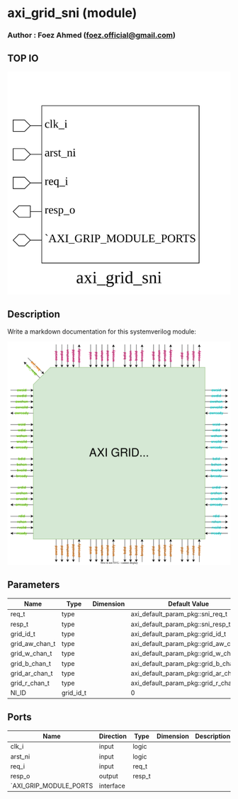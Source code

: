 # axi_grid_sni (module)

### Author : Foez Ahmed (foez.official@gmail.com)

## TOP IO
<img src="./axi_grid_sni_top.svg">

## Description

Write a markdown documentation for this systemverilog module:

<img src="./axi_grid_sni_des.svg">

## Parameters
|Name|Type|Dimension|Default Value|Description|
|-|-|-|-|-|
|req_t|type||axi_default_param_pkg::sni_req_t||
|resp_t|type||axi_default_param_pkg::sni_resp_t||
|grid_id_t|type||axi_default_param_pkg::grid_id_t||
|grid_aw_chan_t|type||axi_default_param_pkg::grid_aw_chan_t||
|grid_w_chan_t|type||axi_default_param_pkg::grid_w_chan_t||
|grid_b_chan_t|type||axi_default_param_pkg::grid_b_chan_t||
|grid_ar_chan_t|type||axi_default_param_pkg::grid_ar_chan_t||
|grid_r_chan_t|type||axi_default_param_pkg::grid_r_chan_t||
|NI_ID|grid_id_t||0||

## Ports
|Name|Direction|Type|Dimension|Description|
|-|-|-|-|-|
|clk_i|input|logic|||
|arst_ni|input|logic|||
|req_i|input|req_t|||
|resp_o|output|resp_t|||
|`AXI_GRIP_MODULE_PORTS|interface||||

